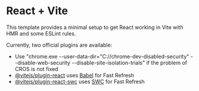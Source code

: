 # React + Vite

This template provides a minimal setup to get React working in Vite with HMR and some ESLint rules.

Currently, two official plugins are available:
- Use "chrome.exe --user-data-dir="C://chrome-dev-disabled-security" --disable-web-security --disable-site-isolation-trials" if the problem of CROS is not fixed
- [@vitejs/plugin-react](https://github.com/vitejs/vite-plugin-react/blob/main/packages/plugin-react/README.md) uses [Babel](https://babeljs.io/) for Fast Refresh
- [@vitejs/plugin-react-swc](https://github.com/vitejs/vite-plugin-react-swc) uses [SWC](https://swc.rs/) for Fast Refresh
